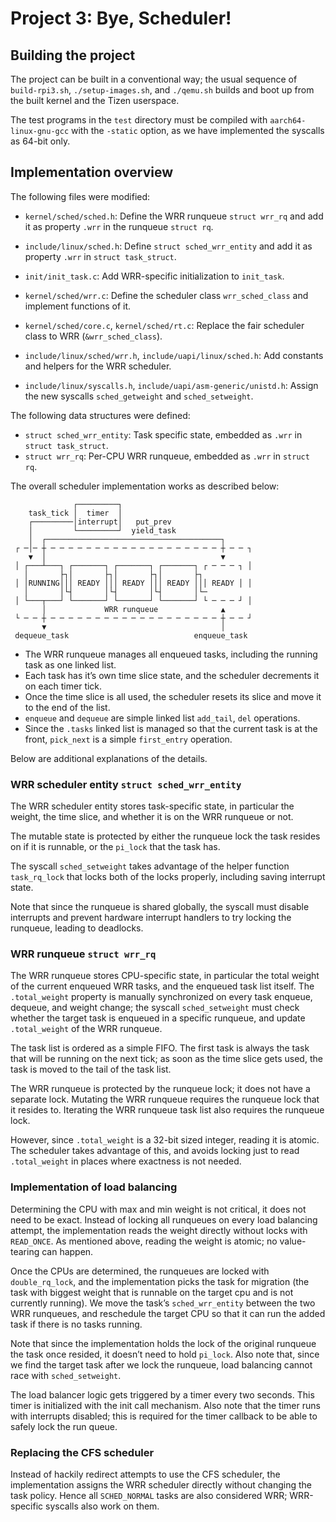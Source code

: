 # Project 3: Bye, Scheduler!

## Building the project

The project can be built in a conventional way; the usual sequence of
`build-rpi3.sh`, `./setup-images.sh`, and `./qemu.sh` builds and boot
up from the built kernel and the Tizen userspace.

The test programs in the `test` directory must be compiled with
`aarch64-linux-gnu-gcc` with the `-static` option, as we have
implemented the syscalls as 64-bit only.

## Implementation overview

The following files were modified:

- `kernel/sched/sched.h`: Define the WRR runqueue `struct wrr_rq` and
  add it as property `.wrr` in the runqueue `struct rq`.
- `include/linux/sched.h`: Define `struct sched_wrr_entity` and add it
  as property `.wrr` in `struct task_struct`.
- `init/init_task.c`: Add WRR-specific initialization to `init_task`.

- `kernel/sched/wrr.c`: Define the scheduler class `wrr_sched_class`
  and implement functions of it.
- `kernel/sched/core.c`, `kernel/sched/rt.c`: Replace the fair
  scheduler class to WRR (`&wrr_sched_class`).

- `include/linux/sched/wrr.h`, `include/uapi/linux/sched.h`: Add
  constants and helpers for the WRR scheduler.
- `include/linux/syscalls.h`, `include/uapi/asm-generic/unistd.h`:
  Assign the new syscalls `sched_getweight` and `sched_setweight`.

The following data structures were defined:

- `struct sched_wrr_entity`: Task specific state, embedded as `.wrr`
  in `struct task_struct`.
- `struct wrr_rq`: Per-CPU WRR runqueue, embedded as `.wrr` in `struct rq`.

The overall scheduler implementation works as described below:

```
              ┌─────────┐
    task_tick │  timer  │
    ┌─────────│interrupt│   put_prev
    │         └─────────┘  yield_task
    │  ┌───────────────────────────────────────┐
 ┌ ─│─ ┼ ─ ─ ─ ─ ─ ─ ─ ─ ─ ─ ─ ─ ─ ─ ─ ─ ─ ─ ─ ┼ ─ ─ ┐
    ▼  │                                       ▼
 │ ┌───┴───┐ ┌───────┐ ┌───────┐ ┌───────┐ ┌ ─ ─ ─ ┐ │
   │       ├┐│       ├┐│       ├┐│       ├┐
 │ │RUNNING│││ READY │││ READY │││ READY │││ READY │ │
   │       │└┤       │└┤       │└┤       │└─
 │ └───┬───┘ └───────┘ └───────┘ └───────┘ └ ─ ─ ─ ┘ │
       │             WRR runqueue              ▲
 └ ─ ─ ┼ ─ ─ ─ ─ ─ ─ ─ ─ ─ ─ ─ ─ ─ ─ ─ ─ ─ ─ ─ ┼ ─ ─ ┘
       ▼                                       │
 dequeue_task                            enqueue_task

```

- The WRR runqueue manages all enqueued tasks, including the running
  task as one linked list.
- Each task has it’s own time slice state, and the scheduler
  decrements it on each timer tick.
- Once the time slice is all used, the scheduler resets its slice and
  move it to the end of the list.
- `enqueue` and `dequeue` are simple linked list `add_tail`, `del`
  operations.
- Since the `.tasks` linked list is managed so that the current task is
  at the front, `pick_next` is a simple `first_entry` operation.

Below are additional explanations of the details.

### WRR scheduler entity `struct sched_wrr_entity`

The WRR scheduler entity stores task-specific state, in particular the
weight, the time slice, and whether it is on the WRR runqueue or not.

The mutable state is protected by either the runqueue lock the task
resides on if it is runnable, or the `pi_lock` that the task has.

The syscall `sched_setweight` takes advantage of the helper function
`task_rq_lock` that locks both of the locks properly, including saving
interrupt state.

Note that since the runqueue is shared globally, the syscall must
disable interrupts and prevent hardware interrupt handlers to try
locking the runqueue, leading to deadlocks.

### WRR runqueue `struct wrr_rq`

The WRR runqueue stores CPU-specific state, in particular the total
weight of the current enqueued WRR tasks, and the enqueued task list
itself. The `.total_weight` property is manually synchronized on every
task enqueue, dequeue, and weight change; the syscall
`sched_setweight` must check whether the target task is enqueued in a
specific runqueue, and update `.total_weight` of the WRR runqueue.

The task list is ordered as a simple FIFO. The first task is always
the task that will be running on the next tick; as soon as the time
slice gets used, the task is moved to the tail of the task list.

The WRR runqueue is protected by the runqueue lock; it does not have
a separate lock. Mutating the WRR runqueue requires the runqueue lock
that it resides to. Iterating the WRR runqueue task list also requires
the runqueue lock.

However, since `.total_weight` is a 32-bit sized integer, reading it
is atomic. The scheduler takes advantage of this, and avoids locking
just to read `.total_weight` in places where exactness is not needed.

### Implementation of load balancing

Determining the CPU with max and min weight is not critical, it does
not need to be exact. Instead of locking all runqueues on every load
balancing attempt, the implementation reads the weight directly
without locks with `READ_ONCE`. As mentioned above, reading the weight
is atomic; no value-tearing can happen.

Once the CPUs are determined, the runqueues are locked with
`double_rq_lock`, and the implementation picks the task for migration
(the task with biggest weight that is runnable on the target cpu and
is not currently running). We move the task’s `sched_wrr_entity`
between the two WRR runqueues, and reschedule the target CPU so that
it can run the added task if there is no tasks running.

Note that since the implementation holds the lock of the original
runqueue the task once resided, it doesn’t need to hold `pi_lock`.
Also note that, since we find the target task after we lock the
runqueue, load balancing cannot race with `sched_setweight`.

The load balancer logic gets triggered by a timer every two seconds.
This timer is initialized with the init call mechanism. Also note that
the timer runs with interrupts disabled; this is required for the
timer callback to be able to safely lock the run queue.

### Replacing the CFS scheduler

Instead of hackily redirect attempts to use the CFS scheduler, the
implementation assigns the WRR scheduler directly without changing the
task policy. Hence all `SCHED_NORMAL` tasks are also considered WRR;
WRR-specific syscalls also work on them.
